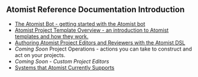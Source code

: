 ## Atomist Reference Documentation Introduction

* [The Atomist Bot - getting started with the Atomist bot](bot.md)
* [Atomist Project Template Overview - an introduction to Atomist templates and how they work.](project-templates/project-templates-overview.md)
* [Authoring Atomist Project Editors and Reviewers with the Atomist DSL](rug.md)
* *Coming Soon* Project Operations - actions you can take to construct and act on your projects.
* *Coming Soon* - *Custom Project Editors*
* [Systems that Atomist Currently Supports](current-system-integrations.md)